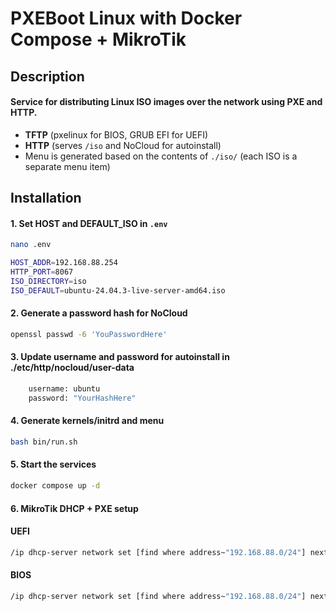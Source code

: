 # PXEBoot Linux with Docker Compose + MikroTik

## Description
#### Service for distributing Linux ISO images over the network using PXE and HTTP.
- **TFTP** (pxelinux for BIOS, GRUB EFI for UEFI)
- **HTTP** (serves `/iso` and NoCloud for autoinstall)
- Menu is generated based on the contents of `./iso/` (each ISO is a separate menu item)

## Installation
#### 1. Set HOST and DEFAULT_ISO in `.env`
```bash
nano .env
```
```bash
HOST_ADDR=192.168.88.254
HTTP_PORT=8067
ISO_DIRECTORY=iso
ISO_DEFAULT=ubuntu-24.04.3-live-server-amd64.iso
```

#### 2. Generate a password hash for NoCloud
```bash
openssl passwd -6 'YouPasswordHere'
```

#### 3. Update username and password for autoinstall in ./etc/http/nocloud/user-data
```bash
    username: ubuntu
    password: "YourHashHere"
```

#### 4. Generate kernels/initrd and menu
```bash
bash bin/run.sh
```

#### 5. Start the services
```bash
docker compose up -d
```
#### 6. MikroTik DHCP + PXE setup

#### UEFI
```bash
/ip dhcp-server network set [find where address~"192.168.88.0/24"] next-server=192.168.88.254 boot-file-name=grubx64.efi
```
#### BIOS
```bash
/ip dhcp-server network set [find where address~"192.168.88.0/24"] next-server=192.168.88.254 boot-file-name=pxelinux.0
```
